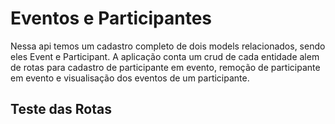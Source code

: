 # Eventos e Participantes

Nessa api temos um cadastro completo de dois models relacionados, sendo eles Event e Participant. A aplicação conta um crud de cada entidade alem de rotas para cadastro de participante em evento, remoção de participante em evento e visualisação dos eventos de um participante.

## Teste das Rotas
  
